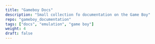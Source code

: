 ```yaml
---
title: "Gameboy Docs"
description: "Small collection fo documentation on the Game Boy"
repo: "gameboy_documentation"
tags: ["docs", "emulation", "game boy"]
weight: 4
draft: false
---
```

